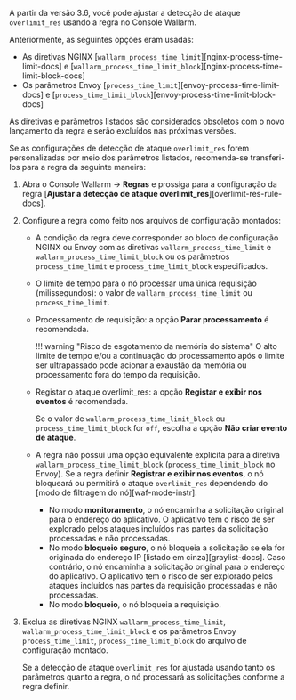 A partir da versão 3.6, você pode ajustar a detecção de ataque `overlimit_res` usando a regra no Console Wallarm.

Anteriormente, as seguintes opções eram usadas:

* As diretivas NGINX [`wallarm_process_time_limit`][nginx-process-time-limit-docs] e [`wallarm_process_time_limit_block`][nginx-process-time-limit-block-docs]
* Os parâmetros Envoy [`process_time_limit`][envoy-process-time-limit-docs] e [`process_time_limit_block`][envoy-process-time-limit-block-docs]

As diretivas e parâmetros listados são considerados obsoletos com o novo lançamento da regra e serão excluídos nas próximas versões.

Se as configurações de detecção de ataque `overlimit_res` forem personalizadas por meio dos parâmetros listados, recomenda-se transferi-los para a regra da seguinte maneira:

1. Abra o Console Wallarm → **Regras** e prossiga para a configuração da regra [**Ajustar a detecção de ataque overlimit_res**][overlimit-res-rule-docs].
1. Configure a regra como feito nos arquivos de configuração montados:

    * A condição da regra deve corresponder ao bloco de configuração NGINX ou Envoy com as diretivas `wallarm_process_time_limit` e `wallarm_process_time_limit_block` ou os parâmetros `process_time_limit` e `process_time_limit_block` especificados.
    * O limite de tempo para o nó processar uma única requisição (milissegundos): o valor de `wallarm_process_time_limit` ou `process_time_limit`.
    * Processamento de requisição: a opção **Parar processamento** é recomendada.
    
        !!! warning "Risco de esgotamento da memória do sistema"
            O alto limite de tempo e/ou a continuação do processamento após o limite ser ultrapassado pode acionar a exaustão da memória ou processamento fora do tempo da requisição.
    
    * Registar o ataque overlimit_res: a opção **Registar e exibir nos eventos** é recomendada.

        Se o valor de `wallarm_process_time_limit_block` ou `process_time_limit_block` for `off`, escolha a opção **Não criar evento de ataque**.
    
    * A regra não possui uma opção equivalente explícita para a diretiva `wallarm_process_time_limit_block` (`process_time_limit_block` no Envoy). Se a regra definir **Registrar e exibir nos eventos**, o nó bloqueará ou permitirá o ataque `overlimit_res` dependendo do [modo de filtragem do nó][waf-mode-instr]:

        * No modo **monitoramento**, o nó encaminha a solicitação original para o endereço do aplicativo. O aplicativo tem o risco de ser explorado pelos ataques incluídos nas partes da solicitação processadas e não processadas.
        * No modo **bloqueio seguro**, o nó bloqueia a solicitação se ela for originada do endereço IP [listado em cinza][graylist-docs]. Caso contrário, o nó encaminha a solicitação original para o endereço do aplicativo. O aplicativo tem o risco de ser explorado pelos ataques incluídos nas partes da requisição processadas e não processadas.
        * No modo **bloqueio**, o nó bloqueia a requisição.
1. Exclua as diretivas NGINX `wallarm_process_time_limit`, `wallarm_process_time_limit_block` e os parâmetros Envoy `process_time_limit`, `process_time_limit_block` do arquivo de configuração montado.

    Se a detecção de ataque `overlimit_res` for ajustada usando tanto os parâmetros quanto a regra, o nó processará as solicitações conforme a regra definir.